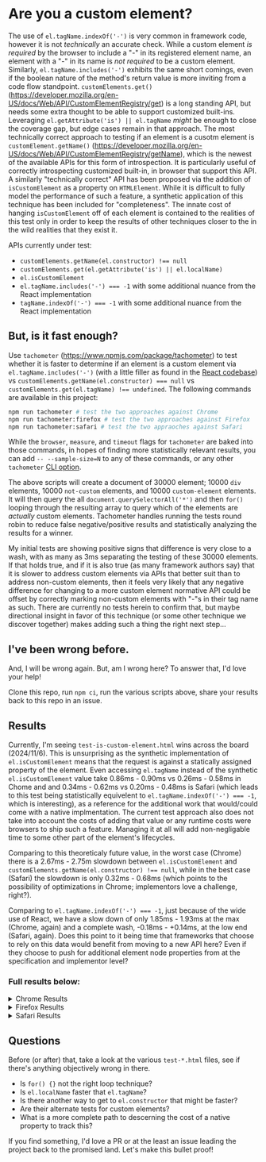 # Are you a custom element?

The use of `el.tagName.indexOf('-')` is very common in framework code, however it is not _technically_ an accurate check. While a custom element _is required_ by the browser to include a "-" in its registered element name, an element with a "-" in its name is _not required_ to be a custom element. Similarly, `el.tagName.includes('-')` exhibits the same short comings, even if the boolean nature of the method's return value is more inviting from a code flow standpoint. `customElements.get()` (https://developer.mozilla.org/en-US/docs/Web/API/CustomElementRegistry/get) is a long standing API, but needs some extra thought to be able to support customized built-ins. Leveraging `el.getAttribute('is') || el.tagName` _might_ be enough to close the coverage gap, but edge cases remain in that approach. The most technically correct approach to testing if an element is a cusotm element is `customElement.getName()` (https://developer.mozilla.org/en-US/docs/Web/API/CustomElementRegistry/getName), which is the newest of the available APIs for this form of introspection. It is particularly useful of correctly introspecting customized built-in, in browser that support this API. A similarly "technically correct" API has been proposed via the addition of `isCustomElement` as a property on `HTMLElement`. While it is difficult to fully model the performance of such a feature, a synthetic application of this technique has been included for "completeness". The innate cost of hanging `isCustomElement` off of each element is contained to the realities of this test only in order to keep the results of other techniques closer to the in the wild realities that they exist it.

APIs currently under test:
- `customElements.getName(el.constructor) !== null`
- `customElements.get(el.getAttribute('is') || el.localName)`
- `el.isCustomElement`
- `el.tagName.includes('-') === -1` with some additional nuance from the React implementation
- `tagName.indexOf('-') === -1` with some additional nuance from the React implementation

## But, is it fast enough?

Use `tachometer` (https://www.npmjs.com/package/tachometer) to test whether it is faster to determine if an element is a custom element via `el.tagName.includes('-')` (with a little filler as found in the [React codebase](https://github.com/facebook/react/blob/main/packages/react-dom-bindings/src/shared/isCustomElement.js)) vs `customElements.getName(el.constructor) === null` vs `customElements.get(el.tagName) !== undefined`. The following commands are available in this project:

```bash
npm run tachometer # test the two approaches against Chrome
npm run tachometer:firefox # test the two approaches against Firefox
npm run tachometer:safari # test the two appraoches against Safari
```

While the `browser`, `measure`, and `timeout` flags for `tachometer` are baked into those commands, in hopes of finding more statistically relevant results, you can add `-- --sample-size=N` to any of these commands, or any other `tachometer` [CLI option](https://www.npmjs.com/package/tachometer#user-content-cli-usage:~:text=firefox%22%0A%20%20%20%20%7D%0A%20%20%5D%0A%7D-,CLI%20usage,-Run%20a%20benchmark).

The above scripts will create a document of 30000 element; 10000 `div` elements, 10000 `not-custom` elements, and 10000 `custom-element` elements. It will then query the all `document.querySelectorAll('*')` and then `for()` looping through the resulting array to query which of the elements are _actually_ custom elements. Tachometer handles running the tests round robin to reduce false negative/positive results and statistically analyzing the results for a winner.

My initial tests are showing positive signs that difference is very close to a wash, with as many as 3ms separating the testing of these 30000 elements. If that holds true, and if it is also true (as many framework authors say) that it is slower to address custom elements via APIs that better suit than to address non-custom elements, then it feels very likely that any negative difference for changing to a more custom element normative API could be offset by correctly marking non-custom elements with "-"s in their tag name as such. There are currently no tests herein to confirm that, but maybe directional insight in favor of this technique (or some other technique we discover together) makes adding such a thing the right next step...

## I've been wrong before.

And, I will be wrong again. But, am I wrong here? To answer that, I'd love your help!

Clone this repo, run `npm ci`, run the various scripts above, share your results back to this repo in an issue.

## Results

Currently, I'm seeing `test-is-custom-element.html` wins across the board (2024/11/6). This is unsurprising as the synthetic implementation of `el.isCustomElement` means that the request is against a statically assigned property of the element. Even accessing `el.tagName` instead of the synthetic `el.isCustomElement` value take 0.86ms - 0.90ms vs 0.26ms - 0.58ms in Chome and and 0.34ms - 0.62ms vs 0.20ms - 0.48ms is Safari (which leads to this test being statistically equivelent to `el.tagName.indexOf('-') === -1`, which is interesting), as a reference for the additional work that would/could come with a native implmentation. The current test approach also does not take into account the costs of adding that value or any runtime costs were browsers to ship such a feature. Managing it at all will add non-negligable time to some other part of the element's lifecycles.

Comparing to this theoreticaly future value, in the worst case (Chrome) there is a 2.67ms - 2.75m slowdown between `el.isCustomElement` and `customElements.getName(el.constructor) !== null`, while in the best case (Safari) the slowdown is only 0.32ms - 0.68ms (which points to the possibility of optimizations in Chrome; implementors love a challenge, right?).

Comparing to `el.tagName.indexOf('-') === -1`, just because of the wide use of React, we have a slow down of only 1.85ms - 1.93ms at the max (Chrome, again) and a complete wash, -0.18ms - +0.14ms, at the low end (Safari, again). Does this point to it being time that frameworks that choose to rely on this data would benefit from moving to a new API here? Even if they choose to push for additional element node properties from at the specification and implementor level?

### Full results below:

<details>
  <summary>Chrome Results</summary>

```

┌─────────────┬─────────────────┐
│     Version │ <none>          │
├─────────────┼─────────────────┤
│     Browser │ chrome-headless │
│             │ 130.0.0.0       │
├─────────────┼─────────────────┤
│ Sample size │ 50              │
└─────────────┴─────────────────┘

┌─────────────────────────────┬──────────┬─────────────────┬───────────────────────┬──────────────────┬────────────────────────────────┬──────────────────────────────┬──────────────────────────────┐
│ Benchmark                   │ Bytes    │        Avg time │ vs test-get-name.html │ vs test-get.html │ vs test-is-custom-element.html │ vs test-string-includes.html │ vs test-string-index-of.html │
├─────────────────────────────┼──────────┼─────────────────┼───────────────────────┼──────────────────┼────────────────────────────────┼──────────────────────────────┼──────────────────────────────┤
│ test-get-name.html          │ 0.94 KiB │ 3.21ms - 3.27ms │                       │           faster │                         slower │                       slower │                       slower │
│                             │          │                 │              -        │        28% - 30% │                    564% - 620% │                  124% - 132% │                  138% - 146% │
│                             │          │                 │                       │  1.26ms - 1.35ms │                2.73ms - 2.81ms │              1.78ms - 1.86ms │              1.86ms - 1.94ms │
├─────────────────────────────┼──────────┼─────────────────┼───────────────────────┼──────────────────┼────────────────────────────────┼──────────────────────────────┼──────────────────────────────┤
│ test-get.html               │ 0.96 KiB │ 4.51ms - 4.57ms │                slower │                  │                         slower │                       slower │                       slower │
│                             │          │                 │             39% - 42% │         -        │                    831% - 910% │                  214% - 226% │                  234% - 245% │
│                             │          │                 │       1.26ms - 1.35ms │                  │                4.04ms - 4.11ms │              3.08ms - 3.16ms │              3.17ms - 3.24ms │
├─────────────────────────────┼──────────┼─────────────────┼───────────────────────┼──────────────────┼────────────────────────────────┼──────────────────────────────┼──────────────────────────────┤
│ test-is-custom-element.html │ 0.92 KiB │ 0.45ms - 0.49ms │                faster │           faster │                                │                       faster │                       faster │
│                             │          │                 │             85% - 86% │        89% - 90% │                       -        │                    66% - 68% │                    64% - 67% │
│                             │          │                 │       2.73ms - 2.81ms │  4.04ms - 4.11ms │                                │              0.92ms - 0.98ms │              0.84ms - 0.90ms │
├─────────────────────────────┼──────────┼─────────────────┼───────────────────────┼──────────────────┼────────────────────────────────┼──────────────────────────────┼──────────────────────────────┤
│ test-string-includes.html   │ 1.60 KiB │ 1.40ms - 1.44ms │                faster │           faster │                         slower │                              │                       slower │
│                             │          │                 │             55% - 57% │        68% - 69% │                    190% - 217% │                     -        │                      4% - 9% │
│                             │          │                 │       1.78ms - 1.86ms │  3.08ms - 3.16ms │                0.92ms - 0.98ms │                              │              0.05ms - 0.11ms │
├─────────────────────────────┼──────────┼─────────────────┼───────────────────────┼──────────────────┼────────────────────────────────┼──────────────────────────────┼──────────────────────────────┤
│ test-string-index-of.html   │ 1.60 KiB │ 1.32ms - 1.36ms │                faster │           faster │                         slower │                       faster │                              │
│                             │          │                 │             58% - 59% │        70% - 71% │                    174% - 198% │                      4% - 8% │                     -        │
│                             │          │                 │       1.86ms - 1.94ms │  3.17ms - 3.24ms │                0.84ms - 0.90ms │              0.05ms - 0.11ms │                              │
└─────────────────────────────┴──────────┴─────────────────┴───────────────────────┴──────────────────┴────────────────────────────────┴──────────────────────────────┴──────────────────────────────┘
```

</details>

<details>
  <summary>Firefox Results</summary>

```
┌─────────────┬──────────────────┐
│     Version │ <none>           │
├─────────────┼──────────────────┤
│     Browser │ firefox-headless │
│             │ 132.0            │
├─────────────┼──────────────────┤
│ Sample size │ 50               │
└─────────────┴──────────────────┘

┌─────────────────────────────┬──────────┬─────────────────┬───────────────────────┬──────────────────┬────────────────────────────────┬──────────────────────────────┬──────────────────────────────┐
│ Benchmark                   │ Bytes    │        Avg time │ vs test-get-name.html │ vs test-get.html │ vs test-is-custom-element.html │ vs test-string-includes.html │ vs test-string-index-of.html │
├─────────────────────────────┼──────────┼─────────────────┼───────────────────────┼──────────────────┼────────────────────────────────┼──────────────────────────────┼──────────────────────────────┤
│ test-get-name.html          │ 0.94 KiB │ 1.92ms - 2.24ms │                       │           faster │                         slower │                       slower │                       slower │
│                             │          │                 │              -        │        12% - 28% │                    199% - 592% │                    16% - 90% │                    36% - 94% │
│                             │          │                 │                       │  0.28ms - 0.76ms │                1.43ms - 1.89ms │              0.37ms - 1.07ms │              0.57ms - 1.07ms │
├─────────────────────────────┼──────────┼─────────────────┼───────────────────────┼──────────────────┼────────────────────────────────┼──────────────────────────────┼──────────────────────────────┤
│ test-get.html               │ 0.96 KiB │ 2.43ms - 2.77ms │                slower │                  │                         slower │                       slower │                       slower │
│                             │          │                 │             12% - 38% │         -        │                    275% - 763% │                   46% - 136% │                   71% - 141% │
│                             │          │                 │       0.28ms - 0.76ms │                  │                1.94ms - 2.42ms │              0.89ms - 1.59ms │              1.08ms - 1.60ms │
├─────────────────────────────┼──────────┼─────────────────┼───────────────────────┼──────────────────┼────────────────────────────────┼──────────────────────────────┼──────────────────────────────┤
│ test-is-custom-element.html │ 0.92 KiB │ 0.26ms - 0.58ms │                faster │           faster │                                │                       faster │                       faster │
│                             │          │                 │             72% - 88% │        77% - 90% │                       -        │                    55% - 83% │                    53% - 81% │
│                             │          │                 │       1.43ms - 1.89ms │  1.94ms - 2.42ms │                                │              0.59ms - 1.29ms │              0.58ms - 1.10ms │
├─────────────────────────────┼──────────┼─────────────────┼───────────────────────┼──────────────────┼────────────────────────────────┼──────────────────────────────┼──────────────────────────────┤
│ test-string-includes.html   │ 1.60 KiB │ 1.05ms - 1.67ms │                faster │           faster │                         slower │                              │                       unsure │
│                             │          │                 │             19% - 50% │        35% - 60% │                     78% - 370% │                     -        │                  -22% - +38% │
│                             │          │                 │       0.37ms - 1.07ms │  0.89ms - 1.59ms │                0.59ms - 1.29ms │                              │            -0.27ms - +0.47ms │
├─────────────────────────────┼──────────┼─────────────────┼───────────────────────┼──────────────────┼────────────────────────────────┼──────────────────────────────┼──────────────────────────────┤
│ test-string-index-of.html   │ 1.60 KiB │ 1.06ms - 1.46ms │                faster │           faster │                         slower │                       unsure │                              │
│                             │          │                 │             29% - 50% │        43% - 60% │                     74% - 326% │                  -33% - +18% │                     -        │
│                             │          │                 │       0.57ms - 1.07ms │  1.08ms - 1.60ms │                0.58ms - 1.10ms │            -0.47ms - +0.27ms │                              │
└─────────────────────────────┴──────────┴─────────────────┴───────────────────────┴──────────────────┴────────────────────────────────┴──────────────────────────────┴──────────────────────────────┘
```

</details>

<details>
  <summary>Safari Results</summary>

```
┌─────────────┬────────┐
│     Version │ <none> │
├─────────────┼────────┤
│     Browser │ safari │
│             │ 18.1   │
├─────────────┼────────┤
│ Sample size │ 50     │
└─────────────┴────────┘

┌─────────────────────────────┬──────────┬─────────────────┬───────────────────────┬──────────────────┬────────────────────────────────┬──────────────────────────────┬──────────────────────────────┐
│ Benchmark                   │ Bytes    │        Avg time │ vs test-get-name.html │ vs test-get.html │ vs test-is-custom-element.html │ vs test-string-includes.html │ vs test-string-index-of.html │
├─────────────────────────────┼──────────┼─────────────────┼───────────────────────┼──────────────────┼────────────────────────────────┼──────────────────────────────┼──────────────────────────────┤
│ test-get-name.html          │ 0.94 KiB │ 0.72ms - 0.96ms │                       │           faster │                         slower │                       unsure │                       unsure │
│                             │          │                 │              -        │        15% - 40% │                     42% - 252% │                  -29% - +12% │                  -18% - +23% │
│                             │          │                 │                       │  0.16ms - 0.48ms │                0.32ms - 0.68ms │            -0.28ms - +0.12ms │            -0.14ms - +0.18ms │
├─────────────────────────────┼──────────┼─────────────────┼───────────────────────┼──────────────────┼────────────────────────────────┼──────────────────────────────┼──────────────────────────────┤
│ test-get.html               │ 0.96 KiB │ 1.05ms - 1.27ms │                slower │                  │                         slower │                       slower │                       slower │
│                             │          │                 │             15% - 61% │         -        │                    101% - 381% │                     1% - 51% │                    19% - 64% │
│                             │          │                 │       0.16ms - 0.48ms │                  │                0.65ms - 0.99ms │              0.05ms - 0.43ms │              0.19ms - 0.49ms │
├─────────────────────────────┼──────────┼─────────────────┼───────────────────────┼──────────────────┼────────────────────────────────┼──────────────────────────────┼──────────────────────────────┤
│ test-is-custom-element.html │ 0.92 KiB │ 0.20ms - 0.48ms │                faster │           faster │                                │                       faster │                       faster │
│                             │          │                 │             42% - 77% │        59% - 83% │                       -        │                    47% - 79% │                    41% - 76% │
│                             │          │                 │       0.32ms - 0.68ms │  0.65ms - 0.99ms │                                │              0.37ms - 0.79ms │              0.30ms - 0.66ms │
├─────────────────────────────┼──────────┼─────────────────┼───────────────────────┼──────────────────┼────────────────────────────────┼──────────────────────────────┼──────────────────────────────┤
│ test-string-includes.html   │ 1.60 KiB │ 0.76ms - 1.08ms │                unsure │           faster │                         slower │                              │                       unsure │
│                             │          │                 │           -15% - +34% │         5% - 36% │                     52% - 289% │                     -        │                  -13% - +37% │
│                             │          │                 │     -0.12ms - +0.28ms │  0.05ms - 0.43ms │                0.37ms - 0.79ms │                              │            -0.09ms - +0.29ms │
├─────────────────────────────┼──────────┼─────────────────┼───────────────────────┼──────────────────┼────────────────────────────────┼──────────────────────────────┼──────────────────────────────┤
│ test-string-index-of.html   │ 1.60 KiB │ 0.71ms - 0.93ms │                unsure │           faster │                         slower │                       unsure │                              │
│                             │          │                 │           -22% - +17% │        18% - 41% │                     39% - 243% │                   -31% - +9% │                     -        │
│                             │          │                 │     -0.18ms - +0.14ms │  0.19ms - 0.49ms │                0.30ms - 0.66ms │            -0.29ms - +0.09ms │                              │
└─────────────────────────────┴──────────┴─────────────────┴───────────────────────┴──────────────────┴────────────────────────────────┴──────────────────────────────┴──────────────────────────────┘
```

</details>

## Questions

Before (or after) that, take a look at the various `test-*.html` files, see if there's anything objectively wrong in there.
- Is `for() {}` not the right loop technique?
- Is `el.localName` faster that `el.tagName`?
- Is there another way to get to `el.constructor` that might be faster?
- Are their alternate tests for custom elements?
- What is a more complete path to descerning the cost of a native property to track this?

If you find something, I'd love a PR or at the least an issue leading the project back to the promised land. Let's make this bullet proof!
